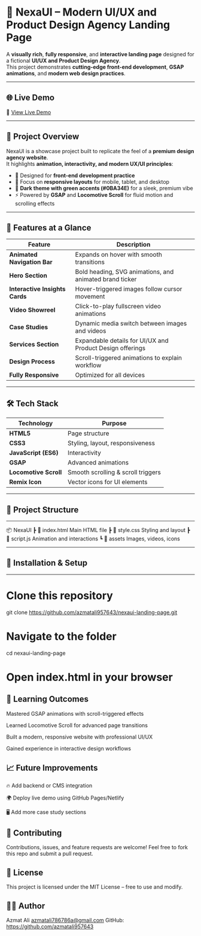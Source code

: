 # 🚀 NexaUI – Modern UI/UX and Product Design Agency Landing Page

A **visually rich**, **fully responsive**, and **interactive landing page** designed for a fictional **UI/UX and Product Design Agency**.  
This project demonstrates **cutting-edge front-end development**, **GSAP animations**, and **modern web design practices**.

---

## 🌐 Live Demo

🔗 [View Live Demo](http://127.0.0.1:5500/index.html)

---

## 📖 Project Overview

NexaUI is a showcase project built to replicate the feel of a **premium design agency website**.  
It highlights **animation, interactivity, and modern UX/UI principles**:

- 🎯 Designed for **front-end development practice**  
- 🌟 Focus on **responsive layouts** for mobile, tablet, and desktop  
- 🎨 **Dark theme with green accents (#0BA34E)** for a sleek, premium vibe  
- ⚡ Powered by **GSAP** and **Locomotive Scroll** for fluid motion and scrolling effects  

---

## 🎨 Features at a Glance

| Feature                        | Description                                                  |
|--------------------------------|--------------------------------------------------------------|
| **Animated Navigation Bar**    | Expands on hover with smooth transitions                    |
| **Hero Section**               | Bold heading, SVG animations, and animated brand ticker     |
| **Interactive Insights Cards** | Hover-triggered images follow cursor movement               |
| **Video Showreel**             | Click-to-play fullscreen video animations                   |
| **Case Studies**               | Dynamic media switch between images and videos              |
| **Services Section**           | Expandable details for UI/UX and Product Design offerings   |
| **Design Process**             | Scroll-triggered animations to explain workflow            |
| **Fully Responsive**           | Optimized for all devices                                  |

---

## 🛠️ Tech Stack

| Technology            | Purpose                              |
|----------------------|-------------------------------------|
| **HTML5**            | Page structure                     |
| **CSS3**             | Styling, layout, responsiveness    |
| **JavaScript (ES6)** | Interactivity                      |
| **GSAP**             | Advanced animations                |
| **Locomotive Scroll**| Smooth scrolling & scroll triggers |
| **Remix Icon**       | Vector icons for UI elements       |

---

## 📂 Project Structure
---

📦 NexaUI
┣ 📜 index.html  Main HTML file
┣ 📜 style.css  Styling and layout
┣ 📜 script.js  Animation and interactions
┗ 📂 assets  Images, videos, icons

---

## 🔧 Installation & Setup
---

# Clone this repository
git clone https://github.com/azmatali957643/nexaui-landing-page.git

# Navigate to the folder
cd nexaui-landing-page

# Open index.html in your browser
🎯 Learning Outcomes
---

Mastered GSAP animations with scroll-triggered effects

Learned Locomotive Scroll for advanced page transitions

Built a modern, responsive website with professional UI/UX

Gained experience in interactive design workflows

📈 Future Improvements
---

🔥 Add backend or CMS integration

🌍 Deploy live demo using GitHub Pages/Netlify

🖥️ Add more case study sections

🤝 Contributing
---

Contributions, issues, and feature requests are welcome!
Feel free to fork this repo and submit a pull request.

📜 License
---

This project is licensed under the MIT License – free to use and modify.

👨‍💻 Author
---

Azmat Ali
azmatali786786a@gmail.com
GitHub: https://github.com/azmatali957643

